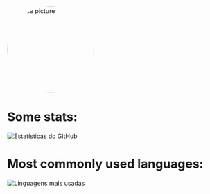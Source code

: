 <img src="https://avatars.githubusercontent.com/u/82360668?v=4" alt="profile picture" style="border-radius: 50%;" width="200" height="200">



# Some stats:
![Estatísticas do GitHub](https://github-readme-stats.vercel.app/api?username=cerealmatinal&show_icons=true&theme=radical)

   
# Most commonly used languages:
![Linguagens mais usadas](https://github-readme-stats.vercel.app/api/top-langs/?username=cerealmatinal&layout=compact&theme=radical)
